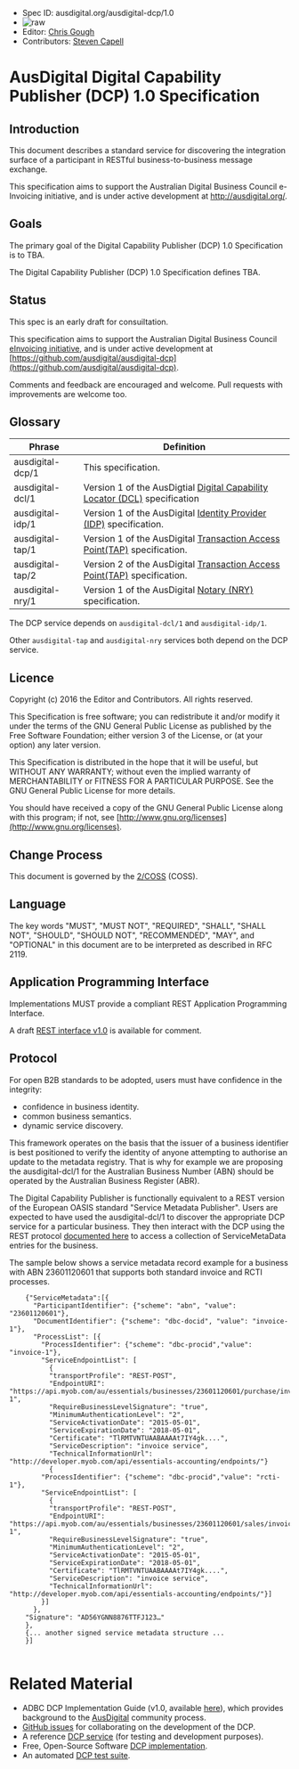  * Spec ID: ausdigital.org/ausdigital-dcp/1.0
 * ![raw](http://rfc.unprotocols.org/spec:2/COSS/raw.svg)
 * Editor: [Chris Gough](mailto:christopher.d.gough@gmail.com)
 * Contributors: [Steven Capell](mailto:steven.capell@gosource.com.au)

# AusDigital Digital Capability Publisher (DCP) 1.0 Specification

## Introduction

This document describes a standard service for discovering the integration surface of a
participant in RESTful business-to-business message exchange.

This specification aims to support the Australian Digital Business Council e-Invoicing
initiative, and is under active development at http://ausdigital.org/.


## Goals

The primary goal of the Digital Capability Publisher (DCP) 1.0 Specification is to TBA.

The Digital Capability Publisher (DCP) 1.0 Specification defines TBA.


## Status

This spec is an early draft for consuiltation.

This specification aims to support the Australian Digital Business Council
[eInvoicing initiative](http://ausdigital.org), and is under active
development at
[https://github.com/ausdigital/ausdigital-dcp](https://github.com/ausdigital/ausdigital-dcp).

Comments and feedback are encouraged and welcome. Pull requests with improvements are welcome too.


## Glossary

Phrase | Definition
------------ | -------------
ausdigital-dcp/1 | This specification.
ausdigital-dcl/1 | Version 1 of the AusDigtial [Digital Capability Locator (DCL)](https://ausdigital-dcl.readthedocs.io) specification
ausdigital-idp/1 | Version 1 of the AusDigital [Identity Provider (IDP)](https://ausdigital-idp.readthedocs.io) specification.
ausdigital-tap/1 | Version 1 of the AusDigital [Transaction Access Point(TAP)](http://ausdigital.org/transaction-access-point) specification.
ausdigital-tap/2 | Version 2 of the AusDigital [Transaction Access Point(TAP)](http://ausdigital.org/transaction-access-point) specification.
ausdigital-nry/1 | Version 1 of the AusDigital [Notary (NRY)](http://ausdigital.org/notary/) specification.

The DCP service depends on `ausdigital-dcl/1` and `ausdigital-idp/1`.

Other `ausdigital-tap` and `ausdigital-nry` services both depend on the DCP service.


## Licence

Copyright (c) 2016 the Editor and Contributors. All rights reserved.

This Specification is free software; you can redistribute it and/or modify it under the
terms of the GNU General Public License as published by the Free Software Foundation; 
either version 3 of the License, or (at your option) any later version.

This Specification is distributed in the hope that it will be useful, but WITHOUT ANY
WARRANTY; without even the implied warranty of MERCHANTABILITY or FITNESS FOR A PARTICULAR
PURPOSE. See the GNU General Public License for more details.

You should have received a copy of the GNU General Public License along with this program;
if not, see [http://www.gnu.org/licenses](http://www.gnu.org/licenses).


## Change Process

This document is governed by the [2/COSS](http://rfc.unprotocols.org/spec:2/COSS/) (COSS).


## Language

The key words "MUST", "MUST NOT", "REQUIRED", "SHALL", "SHALL NOT", "SHOULD", "SHOULD NOT",
"RECOMMENDED", "MAY", and "OPTIONAL" in this document are to be interpreted as described in
RFC 2119.


## Application Programming Interface

Implementations MUST provide a compliant REST Application Programming Interface.

A draft [REST interface v1.0](https://swaggerhub.com/api/ausdigital/ausdigital-dcp/1.0) is available for comment.

## Protocol

For open B2B standards to be adopted, users must have confidence in the integrity:

 - confidence in business identity.
 - common business semantics.
 - dynamic service discovery.

This framework operates on the basis that the issuer of a business identifier is best positioned to verify the identity of anyone attempting to authorise an update to the metadata registry. That is why for example we are proposing the ausdigital-dcl/1 for the Australian Business Number (ABN) should be operated by the Australian Business Register (ABR).

The Digital Capability Publisher is functionally equivalent to a REST version of the European OASIS standard "Service Metadata Publisher". Users are expected to have used the ausdigital-dcl/1 to discover the appropriate DCP service for a particular business. They then interact with the DCP using the REST protocol [documented here](https://app.swaggerhub.com/api/ausdigital/ausdigital-dcp/1.0) to access a collection of ServiceMetaData entries for the business. 

The sample below shows a service metadata record example for a business with ABN 23601120601 that supports both standard invoice and RCTI processes.

```
    {"ServiceMetadata":[{
      "ParticipantIdentifier": {"scheme": "abn", "value": "23601120601"},
      "DocumentIdentifier": {"scheme": "dbc-docid", "value": "invoice-1"},
      "ProcessList": [{
        "ProcessIdentifier": {"scheme": "dbc-procid","value": "invoice-1"},
        "ServiceEndpointList": [
          {
          "transportProfile": "REST-POST",
          "EndpointURI": "https://api.myob.com/au/essentials/businesses/23601120601/purchase/invoice-1",
          "RequireBusinessLevelSignature": "true",
          "MinimumAuthenticationLevel": "2",
          "ServiceActivationDate": "2015-05-01",
          "ServiceExpirationDate": "2018-05-01",
          "Certificate": "TlRMTVNTUAABAAAAt7IY4gk....",
          "ServiceDescription": "invoice service",
          "TechnicalInformationUrl": "http://developer.myob.com/api/essentials-accounting/endpoints/"}
          {
        "ProcessIdentifier": {"scheme": "dbc-procid","value": "rcti-1"},
        "ServiceEndpointList": [
          {
          "transportProfile": "REST-POST",
          "EndpointURI": "https://api.myob.com/au/essentials/businesses/23601120601/sales/invoice-1",
          "RequireBusinessLevelSignature": "true",
          "MinimumAuthenticationLevel": "2",
          "ServiceActivationDate": "2015-05-01",
          "ServiceExpirationDate": "2018-05-01",
          "Certificate": "TlRMTVNTUAABAAAAt7IY4gk....",
          "ServiceDescription": "invoice service",
          "TechnicalInformationUrl": "http://developer.myob.com/api/essentials-accounting/endpoints/"}]
        }]
      },
    "Signature": "AD56YGNN8876TTFJ123…"
    },
    {... another signed service metadata structure ...
    }]
    
```

# Related Material

 * ADBC DCP Implementation Guide (v1.0, available [here](https://github.com/ausdigital/ausdigital-dcp/blob/master/docs/1.0/Digital_Capability_Publisher_Implementation_Guide_v1.0.pdf)), which provides background to the [AusDigital](http://ausdigital.org) community process.
 * [GitHub issues](https://github.com/ausdigital/ausdigital-dcp/issues/) for collaborating on the development of the DCP.
 * A reference [DCP service](https://dcp.testpoint.io/) (for testing and development purposes).
 * Free, Open-Source Software [DCP implementation](https://github.com/test-point/testpoint-dcp).
 * An automated [DCP test suite](https://github.com/test-point/testpoint-dcp).
